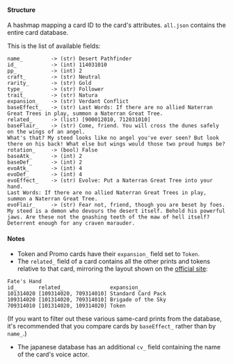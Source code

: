 #### Structure
A hashmap mapping a card ID to the card's attributes.
`all.json` contains the entire card database.

This is the list of available fields:

```
name_         -> (str) Desert Pathfinder
id_           -> (int) 114031010
pp_           -> (int) 2
craft_        -> (str) Neutral
rarity_       -> (str) Gold
type_         -> (str) Follower
trait_        -> (str) Natura
expansion_    -> (str) Verdant Conflict
baseEffect_   -> (str) Last Words: If there are no allied Naterran Great Trees in play, summon a Naterran Great Tree.
related_      -> (list) [900012010, 712031010]
baseFlair_    -> (str) Come, friend. You will cross the dunes safely on the wings of an angel.
What's that? My steed looks like no angel you've ever seen? But look there on his back! What else but wings would those two proud humps be?
rotation_     -> (bool) False
baseAtk_      -> (int) 2
baseDef_      -> (int) 2
evoAtk_       -> (int) 4
evoDef_       -> (int) 4
evoEffect_    -> (str) Evolve: Put a Naterran Great Tree into your hand.
Last Words: If there are no allied Naterran Great Trees in play, summon a Naterran Great Tree.
evoFlair_     -> (str) Fear not, friend, though you are beset by foes.
My steed is a demon who devours the desert itself. Behold his powerful jaws. Are these not the gnashing teeth of the maw of hell itself? Deterrent enough for any craven marauder.
```

#### Notes
- Token and Promo cards have their `expansion_` field set to `Token`.
- The `related_` field of a card contains all the other prints and tokens relative to that card, mirroring the layout shown on the [official site](https://shadowverse-portal.com/card/101314020?lang=en):
```
Fate's Hand
id_       related_               expansion_
101314020 [109314020, 709314010] Standard Card Pack
109314020 [101314020, 709314010] Brigade of the Sky
709314010 [101314020, 109314020] Token
```

(If you want to filter out these various same-card prints from the database, it's recommended that you compare cards by `baseEffect_` rather than by `name_`.)
- The japanese database has an additional `cv_` field containing the name of the card's voice actor.